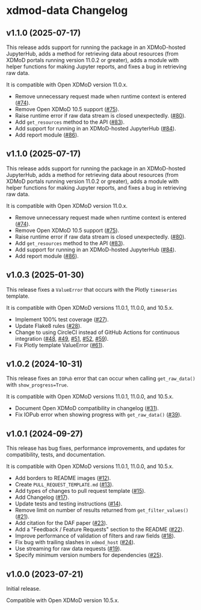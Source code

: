 # xdmod-data Changelog

## v1.1.0 (2025-07-17)

This release adds support for running the package in an XDMoD-hosted
JupyterHub, adds a method for retrieving data about resources (from XDMoD
portals running version 11.0.2 or greater), adds a module with helper functions
for making Jupyter reports, and fixes a bug in retrieving raw data.

It is compatible with Open XDMoD version 11.0.x.

- Remove unnecessary request made when runtime context is entered
  ([\#74](https://github.com/ubccr/xdmod-data/pull/74)).
- Remove Open XDMoD 10.5 support
  ([\#75](https://github.com/ubccr/xdmod-data/pull/75)).
- Raise runtime error if raw data stream is closed unexpectedly.
  ([\#80](https://github.com/ubccr/xdmod-data/pull/80)).
- Add `get_resources` method to the API
  ([\#83](https://github.com/ubccr/xdmod-data/pull/83)).
- Add support for running in an XDMoD-hosted JupyterHub
  ([\#84](https://github.com/ubccr/xdmod-data/pull/84)).
- Add report module ([\#86](https://github.com/ubccr/xdmod-data/pull/86)).

## v1.1.0 (2025-07-17)

This release adds support for running the package in an XDMoD-hosted
JupyterHub, adds a method for retrieving data about resources (from XDMoD
portals running version 11.0.2 or greater), adds a module with helper functions
for making Jupyter reports, and fixes a bug in retrieving raw data.

It is compatible with Open XDMoD version 11.0.x.

- Remove unnecessary request made when runtime context is entered
  ([\#74](https://github.com/ubccr/xdmod-data/pull/74)).
- Remove Open XDMoD 10.5 support
  ([\#75](https://github.com/ubccr/xdmod-data/pull/75)).
- Raise runtime error if raw data stream is closed unexpectedly.
  ([\#80](https://github.com/ubccr/xdmod-data/pull/80)).
- Add `get_resources` method to the API
  ([\#83](https://github.com/ubccr/xdmod-data/pull/83)).
- Add support for running in an XDMoD-hosted JupyterHub
  ([\#84](https://github.com/ubccr/xdmod-data/pull/84)).
- Add report module ([\#86](https://github.com/ubccr/xdmod-data/pull/86)).

## v1.0.3 (2025-01-30)

This release fixes a `ValueError` that occurs with the Plotly `timeseries`
template.

It is compatible with Open XDMoD versions 11.0.1, 11.0.0, and 10.5.x.

- Implement 100% test coverage
  ([\#27](https://github.com/ubccr/xdmod-data/pull/27)).
- Update Flake8 rules ([\#28](https://github.com/ubccr/xdmod-data/pull/28)).
- Change to using CircleCI instead of GitHub Actions for continuous integration
  ([\#48](https://github.com/ubccr/xdmod-data/pull/48),
  [\#49](https://github.com/ubccr/xdmod-data/pull/49),
  [\#51](https://github.com/ubccr/xdmod-data/pull/51),
  [\#52](https://github.com/ubccr/xdmod-data/pull/52),
  [\#59](https://github.com/ubccr/xdmod-data/pull/59)).
- Fix Plotly template ValueError
  ([\#61](https://github.com/ubccr/xdmod-data/pull/61)).

## v1.0.2 (2024-10-31)

This release fixes an `IOPub` error that can occur when calling
`get_raw_data()` with `show_progress=True`.

It is compatible with Open XDMoD versions 11.0.1, 11.0.0, and 10.5.x.

- Document Open XDMoD compatibility in changelog
  ([\#31](https://github.com/ubccr/xdmod-data/pull/31)).
- Fix IOPub error when showing progress with `get_raw_data()`
  ([\#39](https://github.com/ubccr/xdmod-data/pull/39)).

## v1.0.1 (2024-09-27)

This release has bug fixes, performance improvements, and updates for
compatibility, tests, and documentation.

It is compatible with Open XDMoD versions 11.0.1, 11.0.0, and 10.5.x.

- Add borders to README images
  ([\#12](https://github.com/ubccr/xdmod-data/pull/12)).
- Create `PULL_REQUEST_TEMPLATE.md`
  ([\#13](https://github.com/ubccr/xdmod-data/pull/13)).
- Add types of changes to pull request template
  ([\#15](https://github.com/ubccr/xdmod-data/pull/15)).
- Add Changelog ([\#17](https://github.com/ubccr/xdmod-data/pull/17)).
- Update tests and testing instructions
  ([\#14](https://github.com/ubccr/xdmod-data/pull/14)).
- Remove limit on number of results returned from `get_filter_values()`
  ([\#21](https://github.com/ubccr/xdmod-data/pull/21)).
- Add citation for the DAF paper
  ([\#23](https://github.com/ubccr/xdmod-data/pull/23)).
- Add a "Feedback / Feature Requests" section to the README
  ([\#22](https://github.com/ubccr/xdmod-data/pull/22)).
- Improve performance of validation of filters and raw fields
  ([\#18](https://github.com/ubccr/xdmod-data/pull/18)).
- Fix bug with trailing slashes in `xdmod_host`
  ([\#24](https://github.com/ubccr/xdmod-data/pull/24)).
- Use streaming for raw data requests
  ([\#19](https://github.com/ubccr/xdmod-data/pull/19)).
- Specify minimum version numbers for dependencies
  ([\#25](https://github.com/ubccr/xdmod-data/pull/25)).

## v1.0.0 (2023-07-21)

Initial release.

Compatible with Open XDMoD version 10.5.x.
